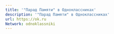 ```yaml
---
title: '"Парад Памяти" в Одноклассниках'
description: '"Парад Памяти" в Одноклассниках'
url: https://ok.ru
Network: odnoklassniki
---
```

